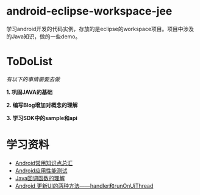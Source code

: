 android-eclipse-workspace-jee
=============================

学习android开发的代码实例，存放的是eclipse的workspace项目。项目中涉及的Java知识，做的一些demo。

ToDoList
===
*有以下的事情需要去做*

**1. 巩固JAVA的基础**

**2. 编写Blog增加对概念的理解**

**3. 学习SDK中的sample和api**

学习资料
===

* [Android常用知识点总汇](http://blog.csdn.net/wirelessqa/article/details/8218290)
* [Android应用性能测试](http://blog.csdn.net/wirelessqa/article/details/29187517)
* [Java回调函数的理解](http://blog.csdn.net/wirelessqa/article/details/8150198)
* [Android 更新UI的两种方法——handler和runOnUiThread](http://www.2cto.com/kf/201302/190591.ht)
